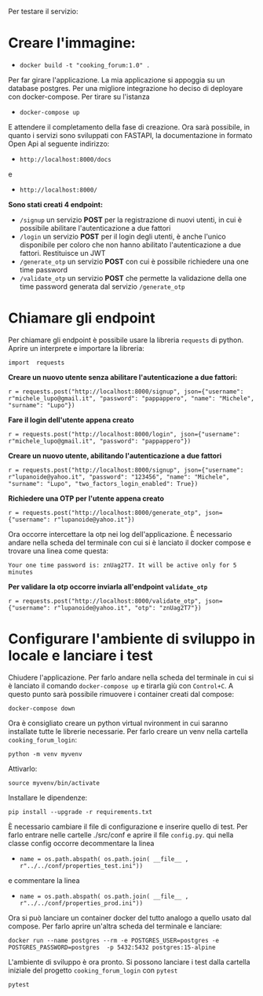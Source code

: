 Per testare il servizio:

# Creare l'immagine:

- `docker build -t "cooking_forum:1.0" .`

Per far girare l'applicazione. La mia applicazione si appoggia su un database postgres. Per una migliore integrazione ho deciso di deployare con docker-compose. Per tirare su l'istanza

- `docker-compose up`

E attendere il completamento della fase di creazione. Ora sarà possibile, in quanto i servizi sono sviluppati con FASTAPI, la documentazione in formato Open Api al seguente indirizzo:

- `http://localhost:8000/docs`

e

- `http://localhost:8000/`

**Sono stati creati 4 endpoint:**
 - `/signup` un servizio **POST** per la registrazione di nuovi utenti, in  cui è possibile abilitare l'autenticazione a due fattori
 - `/login` un servizio **POST** per il login degli utenti, è anche l'unico disponibile per coloro che non hanno abilitato l'autenticazione a due fattori. Restituisce un JWT
- `/generate_otp` un servizio **POST** con cui è possibile richiedere una one time password
- `/validate_otp` un servizio **POST** che permette la validazione della one time password generata dal servizio `/generate_otp`

# Chiamare gli endpoint

 Per chiamare gli endpoint è possibile usare la libreria `requests` di python. Aprire un interprete e importare la libreria:
 
 `import  requests`

**Creare un nuovo utente senza abilitare l'autenticazione a due fattori:**

`r = requests.post("http://localhost:8000/signup", json={"username": r"michele_lupo@gmail.it", "password": "pappappero", "name": "Michele", "surname": "Lupo"})`

**Fare il login  dell'utente appena creato**

`r = requests.post("http://localhost:8000/login", json={"username": r"michele_lupo@gmail.it", "password": "pappappero"})`

**Creare un nuovo utente, abilitando l'autenticazione a due fattori**

`r = requests.post("http://localhost:8000/signup", json={"username": r"lupanoide@yahoo.it", "password": "123456", "name": "Michele", "surname": "Lupo", "two_factors_login_enabled": True})`

**Richiedere una OTP per l'utente appena creato**

`r = requests.post("http://localhost:8000/generate_otp", json={"username": r"lupanoide@yahoo.it"})`

Ora occorre intercettare la otp nei log dell'applicazione. È necessario andare nella scheda del terminale con cui si è lanciato il docker compose e trovare una linea come questa:

`Your one time password is: znUag2T7. It will be active only for 5 minutes`

**Per validare la otp occorre inviarla all'endpoint `validate_otp`**

`r = requests.post("http://localhost:8000/validate_otp", json={"username": r"lupanoide@yahoo.it", "otp": "znUag2T7"})`

# Configurare l'ambiente di sviluppo in locale e lanciare i test 

 Chiudere l'applicazione. Per farlo andare nella  scheda del terminale in cui si è lanciato  il comando `docker-compose up` e tirarla giù con `Control+C`. A questo punto sarà possibile rimuovere i container creati dal compose:

`docker-compose down`

Ora è  consigliato creare un python virtual nvironment in cui saranno installate tutte le librerie necessarie. Per farlo creare un venv nella cartella `cooking_forum_login`:

`python -m venv myvenv`

Attivarlo:

`source myvenv/bin/activate`

Installare le dipendenze:

`pip install --upgrade -r requirements.txt`

È necessario cambiare il file di configurazione e inserire quello di test. Per farlo entrare nelle cartelle ./src/conf e aprire il file `config.py`. qui  nella classe config  occorre decommentare la linea 

- `name = os.path.abspath( os.path.join( __file__ , r"../../conf/properties_test.ini"))` 

e commentare la linea 

- `name = os.path.abspath( os.path.join( __file__ , r"../../conf/properties_prod.ini"))`

Ora si può lanciare  un container docker del tutto analogo a quello usato dal compose. Per farlo aprire un'altra scheda del terminale e lanciare: 

`docker run --name postgres --rm -e POSTGRES_USER=postgres -e POSTGRES_PASSWORD=postgres  -p 5432:5432 postgres:15-alpine`

L'ambiente di sviluppo è ora pronto. Si possono lanciare i test dalla cartella iniziale del progetto `cooking_forum_login` con `pytest`

`pytest`

